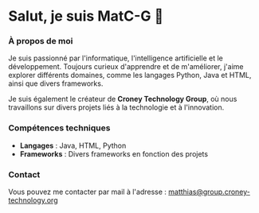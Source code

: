 # Salut, je suis MatC-G 👋

### À propos de moi

Je suis passionné par l'informatique, l'intelligence artificielle et le développement. Toujours curieux d'apprendre et de m'améliorer, j'aime explorer différents domaines, comme les langages Python, Java et HTML, ainsi que divers frameworks.

Je suis également le créateur de **Croney Technology Group**, où nous travaillons sur divers projets liés à la technologie et à l'innovation.

### Compétences techniques
- **Langages** : Java, HTML, Python
- **Frameworks** : Divers frameworks en fonction des projets

### Contact
Vous pouvez me contacter par mail à l'adresse : [matthias@group.croney-technology.org](mailto:matthias@group.croney-technology.org)
